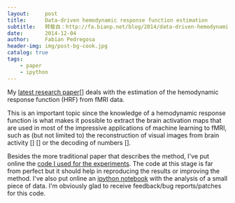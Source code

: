 ```yaml
---
layout:     post
title:      Data-driven hemodynamic response function estimation
subtitle:   转载自：http://fa.bianp.net/blog/2014/data-driven-hemodynamic-response-function-estimation/
date:       2014-12-04
author:     Fabian Pedregosa
header-img: img/post-bg-cook.jpg
catalog: true
tags:
    - paper
    - ipython
---
```


My [latest research paper](http://www.sciencedirect.com/science/article/pii/S1053811914008027)[] deals with the estimation of the hemodynamic response function (HRF) from fMRI data. 

This is an important topic since the knowledge of a hemodynamic response function is what makes it possible to extract the brain activation maps that are used in most of the impressive applications of machine learning to fMRI, such as (but not limited to) the reconstruction of visual images from brain activity [] [] or the decoding of numbers [].

Besides the more traditional paper that describes the method, I've put online the [code I used for the experiments](https://pypi.python.org/pypi/hrf_estimation). The code at this stage is far from perfect but it should help in reproducing the results or improving the method. I've also put online an [ipython notebook](http://nbviewer.ipython.org/github/fabianp/hrf_estimation/blob/master/examples/hrf_estimation%20example.ipynb) with the analysis of a small piece of data. I'm obviously glad to receive feedback/bug reports/patches for this code.
